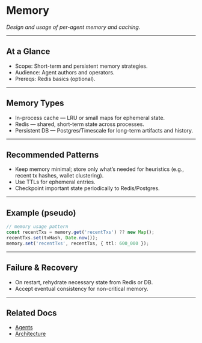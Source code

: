 # Memory

_Design and usage of per-agent memory and caching._

---

## At a Glance

- Scope: Short-term and persistent memory strategies.
- Audience: Agent authors and operators.
- Prereqs: Redis basics (optional).

---

## Memory Types

- In-process cache — LRU or small maps for ephemeral state.
- Redis — shared, short-term state across processes.
- Persistent DB — Postgres/Timescale for long-term artifacts and history.

---

## Recommended Patterns

- Keep memory minimal; store only what’s needed for heuristics (e.g., recent tx hashes, wallet clustering).
- Use TTLs for ephemeral entries.
- Checkpoint important state periodically to Redis/Postgres.

---

## Example (pseudo)

```ts
// memory usage pattern
const recentTxs = memory.get('recentTxs') ?? new Map();
recentTxs.set(txHash, Date.now());
memory.set('recentTxs', recentTxs, { ttl: 600_000 });
```

---

## Failure & Recovery

- On restart, rehydrate necessary state from Redis or DB.
- Accept eventual consistency for non-critical memory.

---

## Related Docs

- [Agents](./agents.md)
- [Architecture](./architecture.md)
